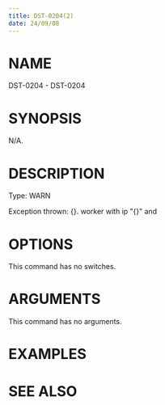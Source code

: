 ```yaml
---
title: DST-0204(2)
date: 24/09/08
---
```


# NAME

DST-0204 - DST-0204

# SYNOPSIS

N/A.

# DESCRIPTION

Type: WARN

Exception thrown: {}. worker with ip \"{}\" and

# OPTIONS

This command has no switches.

# ARGUMENTS

This command has no arguments.

# EXAMPLES

# SEE ALSO
